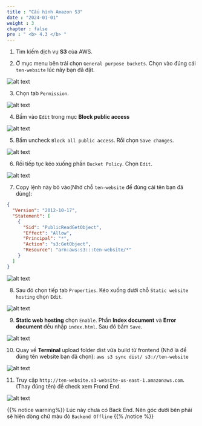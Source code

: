 ```yaml
---
title : "Cấu hình Amazon S3"
date : "2024-01-01"
weight : 3
chapter : false
pre : " <b> 4.3 </b> "
---
```


1. Tìm kiếm dịch vụ **S3** của AWS. 

2. Ở mục menu bên trái chọn `General purpose buckets`. Chọn vào đúng cái `ten-website` lúc nãy bạn đã đặt.

![alt text](/images/4.s3/4.5.png)

3. Chọn tab `Permission`.

![alt text](/images/4.s3/4.6.png)

4. Bấm vào `Edit` trong mục **Block public access**

![alt text](/images/4.s3/4.7.png)

5. Bấm uncheck `Block all public access`. Rồi chọn `Save changes`.

![alt text](/images/4.s3/4.8.png)

6. Rồi tiếp tục kéo xuống phần `Bucket Policy`. Chọn `Edit`.

![alt text](/images/4.s3/4.9.png)

7. Copy lệnh này bỏ vào(Nhớ chỗ `ten-website` để đúng cái tên bạn đã dùng):

```json
{
  "Version": "2012-10-17",
  "Statement": [
    {
      "Sid": "PublicReadGetObject",
      "Effect": "Allow",
      "Principal": "*",
      "Action": "s3:GetObject",
      "Resource": "arn:aws:s3:::ten-website/*"
    }
  ]
}
```

![alt text](/images/4.s3/4.10.png)

8. Sau đó chọn tiếp tab `Properties`. Kéo xuống dưới chỗ `Static website hosting` chọn `Edit`.

![alt text](/images/4.s3/4.11.png)

9. **Static web hosting** chọn `Enable`. Phần **Index document** và **Error document** đều nhập `index.html`. Sau đó bấm `Save`.

![alt text](/images/4.s3/4.12.png)


10. Quay về **Terminal** upload folder dist vừa build từ frontend (Nhớ là để đúng tên website bạn đã chọn): `aws s3 sync dist/ s3://ten-website`

![alt text](/images/4.s3/4.13.png)


11. Truy cập `http://ten-website.s3-website-us-east-1.amazonaws.com`. (Thay đúng tên) để check xem Frond End.

![alt text](/images/4.s3/4.14.png)

{{% notice warning%}}
Lúc này chưa có Back End. Nên góc dưới bên phải sẽ hiện dòng chữ màu đỏ `Backend Offline`
{{% /notice %}}